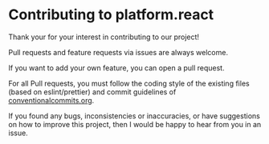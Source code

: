 # Contributing to platform.react

Thank your for your interest in contributing to our project!

Pull requests and feature requests via issues are always welcome.

If you want to add your own feature, you can open a pull request.

For all Pull requests, you must follow the coding style of the existing files (based on eslint/prettier) and commit
guidelines of [conventionalcommits.org](https://www.conventionalcommits.org/en/v1.0.0/#summary).

If you found any bugs, inconsistencies or inaccuracies, or have suggestions on how to improve this project, then I would
be happy to hear from you in an issue.
